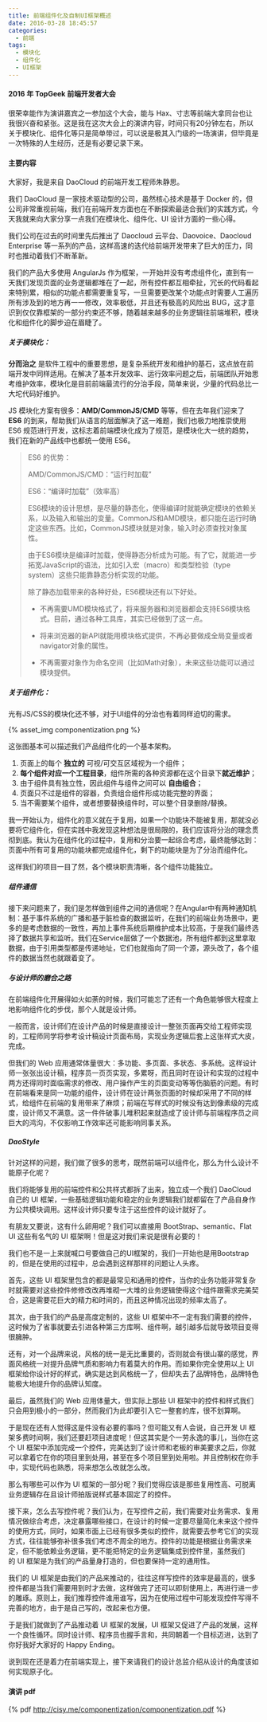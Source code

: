 ```yaml
---
title: 前端组件化及自制UI框架概述
date: 2016-03-28 18:45:57
categories: 
  - 前端
tags:
  - 模块化
  - 组件化
  - UI框架
---
```


#### 2016 年 TopGeek 前端开发者大会

很荣幸能作为演讲嘉宾之一参加这个大会，能与 Hax、寸志等前端大拿同台也让我很兴奋和紧张。这是我在这次大会上的演讲内容，时间只有20分钟左右，所以关于模块化、组件化等只是简单带过，可以说是极其入门级的一场演讲，但毕竟是一次特殊的人生经历，还是有必要记录下来。

<!--more-->

#### 主要内容

大家好，我是来自 DaoCloud 的前端开发工程师朱静思。

我们 DaoCloud 是一家技术驱动型的公司，虽然核心技术是基于 Docker 的，但公司非常重视前端，我们在前端开发方面也在不断探索最适合我们的实践方式，今天我就来向大家分享一点我们在模块化、组件化、UI 设计方面的一些心得。

我们公司在过去的时间里先后推出了 Daocloud 云平台、Daovoice、Daocloud Enterprise 等一系列的产品，这样高速的迭代给前端开发带来了巨大的压力，同时也推动着我们不断革新。

我们的产品大多使用 AngularJs 作为框架，一开始并没有考虑组件化，直到有一天我们发现页面的业务逻辑都堆在了一起，所有控件都互相牵扯，冗长的代码看起来特别累，相似的功能点都需要重复写，一旦需要更改某个功能点时需要人工遍历所有涉及到的地方再一一修改，效率极低，并且还有极高的风险出 BUG，这才意识到仅仅靠框架的一部分约束还不够，随着越来越多的业务逻辑往前端堆积，模块化和组件化的脚步迫在眉睫了。

##### 关于模块化：

**分而治之** 是软件工程中的重要思想，是复杂系统开发和维护的基石，这点放在前端开发中同样适用。在解决了基本开发效率、运行效率问题之后，前端团队开始思考维护效率，模块化是目前前端最流行的分治手段，简单来说，少量的代码总比一大坨代码好维护。

JS 模块化方案有很多：**AMD/CommonJS/CMD** 等等，但在去年我们迎来了 **ES6** 的到来，帮助我们从语言的层面解决了这一难题，我们也极力地推崇使用 ES6 规范进行开发，这标志着前端模块化成为了规范，是模块化大一统的趋势，我们在新的产品线中也都统一使用 ES6。

> ES6 的优势：
>
> AMD/CommonJS/CMD：“运行时加载”
>
> ES6：“编译时加载”（效率高）
>
> ES6模块的设计思想，是尽量的静态化，使得编译时就能确定模块的依赖关系，以及输入和输出的变量。CommonJS和AMD模块，都只能在运行时确定这些东西。比如，CommonJS模块就是对象，输入时必须查找对象属性。
>
> 由于ES6模块是编译时加载，使得静态分析成为可能。有了它，就能进一步拓宽JavaScript的语法，比如引入宏（macro）和类型检验（type system）这些只能靠静态分析实现的功能。
>
> 除了静态加载带来的各种好处，ES6模块还有以下好处。
>
> - 不再需要UMD模块格式了，将来服务器和浏览器都会支持ES6模块格式。目前，通过各种工具库，其实已经做到了这一点。
>
> - 将来浏览器的新API就能用模块格式提供，不再必要做成全局变量或者navigator对象的属性。
>
> - 不再需要对象作为命名空间（比如Math对象），未来这些功能可以通过模块提供。

##### 关于组件化：

光有JS/CSS的模块化还不够，对于UI组件的分治也有着同样迫切的需求。

 {% asset_img componentization.png %}

这张图基本可以描述我们产品组件化的一个基本架构。

1. 页面上的每个 **独立的** 可视/可交互区域视为一个组件；
2. **每个组件对应一个工程目录**，组件所需的各种资源都在这个目录下**就近维护**；
3. 由于组件具有独立性，因此组件与组件之间可以 **自由组合**；
4. 页面只不过是组件的容器，负责组合组件形成功能完整的界面；
5. 当不需要某个组件，或者想要替换组件时，可以整个目录删除/替换。

我一开始认为，组件化的意义就在于复用，如果一个功能块不能被复用，那就没必要将它组件化，但在实践中我发现这种想法是很局限的，我们应该将分治的理念贯彻到底。我认为在组件化的过程中，复用和分治要一起综合考虑，最终能够达到：页面中所有可复用的功能块都完成组件化，剩下的功能块是为了分治而组件化。

这样我们的项目一目了然，各个模块职责清晰，各个组件功能独立。

##### 组件通信

接下来问题来了，我们是怎样做到组件之间的通信呢？在Angular中有两种通知机制：基于事件系统的广播和基于脏检查的数据监听，在我们的前端业务场景中，更多的是考虑数据的一致性，再加上事件系统后期维护成本比较高，于是我们最终选择了数据共享和监听。我们在Service层做了一个数据池，所有组件都到这里拿取数据，由于引用类型都是传递地址，它们也就指向了同一个源，源头改了，各个组件的数据当然也就跟着变了。

##### 与设计师的磨合之路

在前端组件化开展得如火如荼的时候，我们可能忘了还有一个角色能够很大程度上地影响组件化的步伐，那个人就是设计师。

一般而言，设计师们在设计产品的时候是直接设计一整张页面再交给工程师实现的，工程师同学将参考设计稿设计页面布局，实现业务逻辑后套上这张样式大皮，完成。

但我们的 Web 应用通常体量很大：多功能、多页面、多状态、多系统。这样设计师一张张出设计稿，程序员一页页实现，多累呀，而且同时在设计和实现的过程中两方还得同时面临需求的修改、用户操作产生的页面变动等等伤脑筋的问题。有时在前端看来是同一功能的组件，设计师在设计两张页面的时候却采用了不同的样式，给组件在前端的复用带来了麻烦；前端在写样式的时候没有达到像素级的完成度，设计师又不满意。这一件件破事儿堆积起来就造成了设计师与前端程序员之间巨大的鸿沟，不仅影响工作效率还可能影响同事关系。

##### DaoStyle

针对这样的问题，我们做了很多的思考，既然前端可以组件化，那么为什么设计不能原子化呢？

我们将能够复用的前端控件和公共样式都拆了出来，独立成一个我们 DaoCloud 自己的 UI 框架，一些基础逻辑功能和稳定的业务逻辑我们就都留在了产品自身作为公共模块调用。这样设计师只要专注于这些控件的设计就好了。

有朋友又要说，这有什么卵用呢？我们可以直接用 BootStrap、semantic、Flat UI 这些有名气的 UI 框架啊！但是这对我们来说是很有必要的！

我们也不是一上来就喊口号要做自己的UI框架的，我们一开始也是用Bootstrap的，但是在使用的过程中，总会遇到这样那样的问题让人头疼。

首先，这些 UI 框架里包含的都是最常见和通用的控件，当你的业务功能非常复杂时就需要对这些控件修修改改再堆砌一大堆的业务逻辑使得这个组件跟需求完美契合，这是需要花巨大的精力和时间的，而且这种情况出现的频率太高了。

其次，由于我们的产品是高度定制的，这些 UI 框架中不一定有我们需要的控件，这时候为了省事就要去引进各种第三方库啊、组件啊，越引越多后就导致项目变得很臃肿。

还有，对一个品牌来说，风格的统一是无比重要的，否则就会有很山寨的感觉，界面风格统一对提升品牌气质和影响力有着莫大的作用。而如果你完全使用以上 UI 框架给你设计好的样式，确实是达到风格统一了，但却失去了品牌特色，品牌特色能极大地提升你的品牌认知度。

最后，虽然我们的 Web 应用体量大，但实际上那些 UI 框架中的控件和样式我们只会用到极小的一部分，然而我们为此却要引入它一整套的库，很不划算啊。

于是现在还有人觉得这是件没有必要的事吗？但可能又有人会说，自己开发 UI 框架多费时间啊，我们还要赶项目进度呢！但这其实是个一劳永逸的事儿，当你在这个 UI 框架中添加完成一个控件，完美达到了设计师和老板的审美要求之后，你就可以拿着它在你的项目里到处用，甚至在多个项目里到处用啦。并且控制权在你手中，实现代码也熟悉，将来想怎么改就怎么改。

那么有哪些可以作为 UI 框架的一部分呢？我们觉得应该是那些复用性高、可脱离业务逻辑存在且设计师拍版说样式基本固定了的控件。

接下来，怎么去写控件呢？我们认为，在写控件之前，我们需要对业务需求、复用情况做综合考虑，决定暴露哪些接口，在设计的时候一定要尽量简化未来这个控件的使用方式，同时，如果市面上已经有很多类似的控件，就需要去参考它们的实现方式，往往能够弥补很多我们考虑不周全的地方。控件的功能是根据业务需求来定，但不能依赖业务逻辑，更不能把特定的业务逻辑集成到控件里，虽然我们的 UI 框架是为我们的产品量身打造的，但也要保持一定的通用性。

我们的 UI 框架是由我们的产品来推动的，往往这样写控件的效率是最高的，很多控件都是当我们需要用到时才去做，这样做完了还可以即刻使用上，再进行进一步的雕琢。原则上，我们推荐控件谁用谁写，因为在使用过程中可能发现控件写得不完善的地方，由于是自己写的，改起来也方便。

于是我们就做到了产品推动着 UI 框架的发展，UI 框架又促进了产品的发展，这样一个良性循环。同时设计师、程序员也握手言和，共同朝着一个目标迈进，达到了你好我好大家好的 Happy Ending。

说到现在还是着力在前端实现上，接下来请我们的设计总监介绍从设计的角度该如何实现原子化。



#### 演讲 pdf

{% pdf http://cisy.me/componentization/componentization.pdf %}



